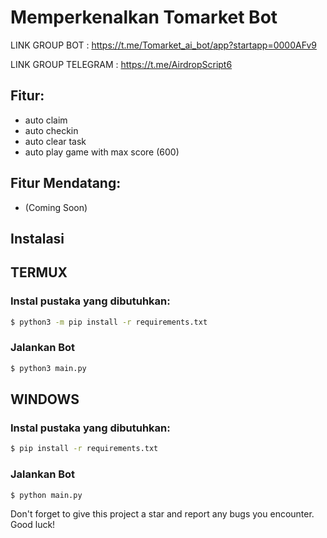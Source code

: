 # Memperkenalkan Tomarket Bot

LINK GROUP BOT : https://t.me/Tomarket_ai_bot/app?startapp=0000AFv9

LINK GROUP TELEGRAM : https://t.me/AirdropScript6
## Fitur:
- auto claim
- auto checkin
- auto clear task
- auto play game with max score (600)


## Fitur Mendatang:
- (Coming Soon)

## Instalasi

## TERMUX
### Instal pustaka yang dibutuhkan:
```bash
$ python3 -m pip install -r requirements.txt
```
### Jalankan Bot   
```bash
$ python3 main.py
```

## WINDOWS
### Instal pustaka yang dibutuhkan:
```bash
$ pip install -r requirements.txt
```
### Jalankan Bot   
```bash
$ python main.py
```

Don't forget to give this project a star and report any bugs you encounter. Good luck!
